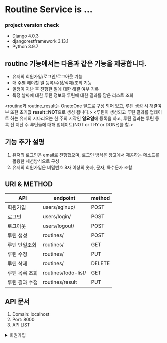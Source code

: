 # Routine Service is ...
### project version check
- Django              4.0.3
- djangorestframework 3.13.1
- Python 3.9.7

## routine 기능에서는 다음과 같은 기능을 제공합니다.
- 유저의 회원가입/로그인/로그아웃 기능
- 매 주별 해야할 일 등록/수정/삭제/조회 기능
- 일정이 지난 후 진행한 일에 대한 해결 여부 기록
- 특정 날짜에 대한 루틴 정보와 루틴에 대한 결과를 담은 리스트 조회

<routine과 routine_result는 OnetoOne 필드로 구성 되어 있고, 루틴 생성 시 해결여부 또한 초기값 **result=NOT**으로 생성 됩니다.>
<루틴이 생성되고 루틴 결과를 업데이트 하는 유저의 시나리오는 한 주의 시작인 **일요일**에 등록을 하고, 루틴 결과는 루틴 등록 전 지난 주 루틴들에 대해 업데이트(NOT or TRY or DONE)를 함.>

## 기능 추가 설명
1. 유저의 로그인은 email로 진행했으며, 로그인 방식은 장고에서 제공하는 메소드를 활용한 세션방식으로 구성
2. 유저의 회원가입은 비밀번호 8자 이상의 숫자, 문자, 특수문자 조합


## URI & METHOD
|API|endpoint|method|
|------|---------|---|
|회원가입|users/sginup/|POST|
|로그인|users/login/|POST|
|로그아웃|users/logout/|POST|
|루틴 생성|routines/|POST|
|루틴 단일조회|routines/|GET|
|루틴 수정|routines/|PUT|
|루틴 삭제|routines/|DELETE|
|루틴 목록 조회|routines/todo-list/|GET|
|루틴 결과 수정|routines/result|PUT|


## API 문서
1. Domain: localhost
2. Port: 8000
3. API LIST
<details>
<summary>회원가입</summary>
    <div markdown="1">
    - endpoint: /users/signup/
    - method: POST
    - Request = {
        "email": "test@test.com",
        "password": "test1234!!",
        "username": "하용운"
    }
    </div>
</details>